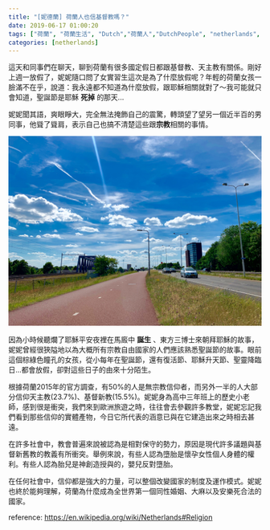 ```yaml
---
title: "[妮德蘭] 荷蘭人也信基督教嗎？"
date: 2019-06-17 01:00:20
tags: ["荷蘭", "荷蘭生活", "Dutch","荷蘭人","DutchPeople", "netherlands", "NL", "workinNetherlands", "lifeinNetherlands"]
categories: [netherlands]
---
```


這天和同事們在聊天，聊到荷蘭有很多國定假日都跟基督教、天主教有關係。剛好上週一放假了，妮妮隨口問了女實習生這次是為了什麼放假呢？年輕的荷蘭女孩一臉滿不在乎，說道：我永遠都不知道為什麼放假，跟耶穌相關就對了～我可能就只會知道，聖誕節是耶穌 **死掉** 的那天... 


妮妮聞其語，爽眼睜大，完全無法掩飾自己的震驚，轉頭望了望另一個近半百的男同事，他聳了聳肩，表示自己也搞不清楚這些跟**宗教**相關的事情。


![](/images/religion.jpg) 


<!--more-->



因為小時候聽爛了耶穌平安夜裡在馬廄中 **誕生** 、東方三博士來朝拜耶穌的故事，妮妮曾經很狹隘地以為大概所有宗教自由國家的人們應該熟悉聖誕節的故事。眼前這個棕綠色瞳孔的女孩，從小每年在聖誕節，還有復活節、耶穌升天節、聖靈降臨日...都會放假，卻對這些日子的由來十分陌生。



根據荷蘭2015年的官方調查，有50%的人是無宗教信仰者，而另外一半的人大部分信仰天主教(23.7%)、基督新教(15.5%)。妮妮身為高中三年班上的歷史小老師，感到很是衝突，我們來到歐洲旅遊之時，往往會去參觀許多教堂，妮妮忘記我們看到那些信仰的實體產物，今日它所代表的涵意已與在它建造出來之時相去甚遠。



在許多社會中，教會普遍來說被認為是相對保守的勢力，原因是現代許多議題與基督新舊教的教義有所衝突。舉例來說，有些人認為墮胎是懷孕女性個人身體的權利。有些人認為胎兒是神創造授與的，嬰兒反對墮胎。



在任何社會中，信仰都是強大的力量，可以整個改變國家的制度及運作模式。妮妮也終於能夠理解，荷蘭為什麼成為全世界第一個同性婚姻、大麻以及安樂死合法的國家。


reference: https://en.wikipedia.org/wiki/Netherlands#Religion
